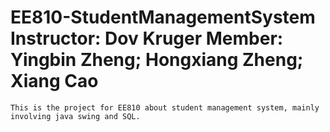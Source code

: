 # EE810-StudentManagementSystem 	Instructor: Dov Kruger 	       Member: Yingbin Zheng;  Hongxiang Zheng;  Xiang Cao
	This is the project for EE810 about student management system, mainly involving java swing and SQL.



